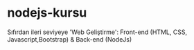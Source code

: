 # nodejs-kursu
Sıfırdan ileri seviyeye 'Web Geliştirme': Front-end (HTML, CSS, Javascript,Bootstrap) &amp; Back-end (NodeJs)
